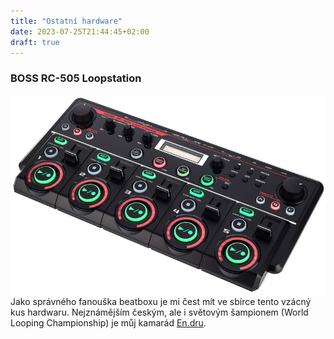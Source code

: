 ```yaml
---
title: "Ostatní hardware"
date: 2023-07-25T21:44:45+02:00
draft: true
---
```


### BOSS RC-505 Loopstation
![full](1.jpg)
Jako správného fanouška beatboxu je mi čest mít ve sbírce tento vzácný kus hardwaru. Nejznámějším českým, ale i světovým šampionem (World Looping Championship) je můj kamarád [En.dru](https://endru.cz/).